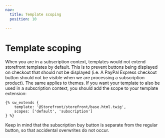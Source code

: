 ```yaml
---
nav:
  title: Template scoping
  position: 10

---
```


# Template scoping

When you are in a subscription context, templates would not extend storefront templates by default. This is to prevent buttons being displayed on checkout that should not be displayed (i.e. A PayPal Express checkout button should not be visible when we are processing a subscription product). The same applies to themes. If you want your template to also be used in a subscription context, you should add the scope to your template extension:

```twig
{% sw_extends {
    template: '@Storefront/storefront/base.html.twig',
    scopes: ['default', 'subscription']
} %}
```

Keep in mind that the subscription buy button is separate from the regular button, so that accidental overwrites do not occur.
